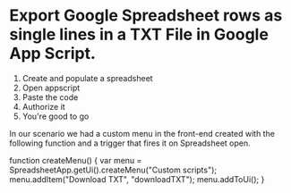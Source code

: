 # Export Google Spreadsheet rows as single lines in a TXT File in Google App Script.

1. Create and populate a spreadsheet
2. Open appscript
3. Paste the code
4. Authorize it
5. You're good to go

In our scenario we had a custom menu in the front-end created with the following function and a trigger that fires it on Spreadsheet open.


function createMenu() {
   var menu = SpreadsheetApp.getUi().createMenu("Custom scripts");
   menu.addItem("Download TXT", "downloadTXT");
   menu.addToUi();
}

